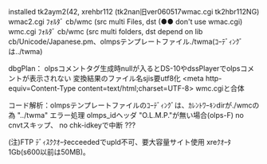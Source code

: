installed tk2aym2(42, xrehbr112    (tk2nan旧ver060517wmac.cgi tk2hbr112NG)
wmac2.cgi ﾌｫﾙﾀﾞ cb/wmc (src multi Files, dst		(●● don't use wmac.cgi)
wmc.cgi   ﾌｫﾙﾀﾞ cb/wmc (src multi folders, dst
depend on lib cb/Unicode/Japanese.pm、olmpsテンプレートファイル./twma(ｺｰﾃﾞｨﾝｸﾞは../twma)

dbgPlan：
olpsコメントタグ生成時nullが入るとDS-10やdssPlayerでolpsコメントが表示されない
変換結果のファイル名sjis要utf8化 <head><meta http-equiv=Content-Type content=text/html;charset=UTF-8></head>
wmc.cgiと合体

コード解析：olmpsテンプレートファイルのｺｰﾃﾞｨﾝｸﾞは、ｶﾚﾝﾄﾜｰｷﾝdirが./wmcの為 "../twma"
            エラー処理 olmps_idヘッダ "O.L.M.P."が無い場合(olps-F) no cnvtスキップ、
            no chk-idkeyで中断 ???
            
(注)FTP ﾃﾞｨｽｸｸｵｰﾀecceededでupld不可、要大容量サイト使用 xreｸｵｰﾀ1Gb(s600以前は50MB)。

